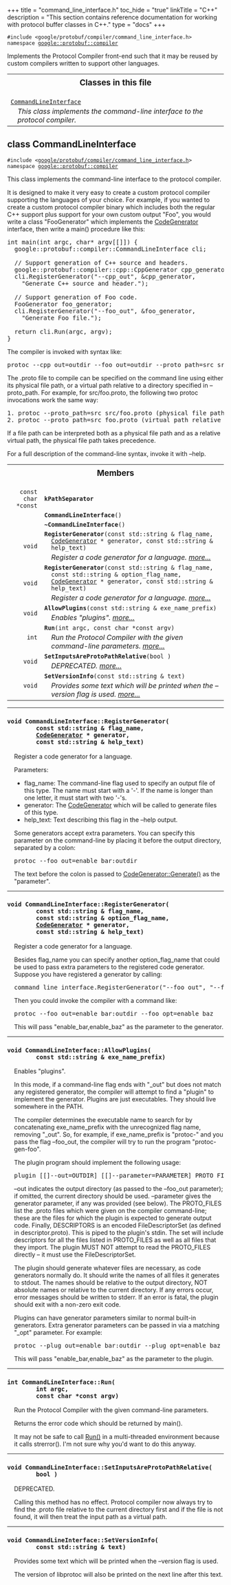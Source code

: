 +++
title = "command_line_interface.h"
toc_hide = "true"
linkTitle = "C++"
description = "This section contains reference documentation for working with protocol buffer classes in C++."
type = "docs"
+++

<p><code>#include &lt;google/protobuf/compiler/command_line_interface.h&gt;<br>namespace <a href="#google.protobuf.compiler">google::protobuf::compiler</a></code></p><p>Implements the Protocol Compiler front-end such that it may be reused by custom compilers written to support other languages. </p><table width="100%"><tr><th colspan="2"><h3 style="margin-top: 4px">Classes in this file</h3></th></tr><tr><td><div><code><a href="#CommandLineInterface">CommandLineInterface</a></code></div><div style="font-style: italic; margin-top: 4px; margin-left: 16px;">This class implements the command-line interface to the protocol compiler. </div></td></tr></table><h2 id="CommandLineInterface">class CommandLineInterface</h2><p><code>#include &lt;<a href="#">google/protobuf/compiler/command_line_interface.h</a>&gt;<br>namespace <a href="#google.protobuf.compiler">google::protobuf::compiler</a></code></p><p>This class implements the command-line interface to the protocol compiler. </p><p>It is designed to make it very easy to create a custom protocol compiler supporting the languages of your choice. For example, if you wanted to create a custom protocol compiler binary which includes both the regular C++ support plus support for your own custom output "Foo", you would write a class "FooGenerator" which implements the <a href='google.protobuf.compiler.code_generator#CodeGenerator'>CodeGenerator</a> interface, then write a main() procedure like this:</p>

<pre>int main(int argc, char* argv[[]]) {
  google::protobuf::compiler::CommandLineInterface cli;

  // Support generation of C++ source and headers.
  google::protobuf::compiler::cpp::CppGenerator cpp_generator;
  cli.RegisterGenerator("--cpp_out", &amp;cpp_generator,
    "Generate C++ source and header.");

  // Support generation of Foo code.
  FooGenerator foo_generator;
  cli.RegisterGenerator("--foo_out", &amp;foo_generator,
    "Generate Foo file.");

  return cli.Run(argc, argv);
}</pre>

<p>The compiler is invoked with syntax like: </p>

<pre>protoc --cpp_out=outdir --foo_out=outdir --proto_path=src src/foo.proto</pre>

<p>The .proto file to compile can be specified on the command line using either its physical file path, or a virtual path relative to a directory specified in &ndash;proto_path. For example, for src/foo.proto, the following two protoc invocations work the same way: </p>

<pre>1. protoc --proto_path=src src/foo.proto (physical file path)
2. protoc --proto_path=src foo.proto (virtual path relative to src)</pre>

<p>If a file path can be interpreted both as a physical file path and as a relative virtual path, the physical file path takes precedence.</p>

<p>For a full description of the command-line syntax, invoke it with &ndash;help. </p>

<table><tr><th colspan="2"><h3 style="margin-top: 4px">Members</h3></th></tr><tr><td style="border-right-width: 0px; text-align: right;"><code>const char *const</code></td><td style="border-left-width: 0px"id="CommandLineInterface.kPathSeparator"><div style="padding-left: 16px; text-indent: -16px"><code><b>kPathSeparator</b></code></div></td></tr><tr><td style="border-right-width: 0px; text-align: right;"><code></code></td><td style="border-left-width: 0px"id="CommandLineInterface.CommandLineInterface"><div style="padding-left: 16px; text-indent: -16px"><code><b>CommandLineInterface</b>()</code></div></td></tr><tr><td style="border-right-width: 0px; text-align: right;"><code></code></td><td style="border-left-width: 0px"id="CommandLineInterface.~CommandLineInterface"><div style="padding-left: 16px; text-indent: -16px"><code><b>~CommandLineInterface</b>()</code></div></td></tr><tr><td style="border-right-width: 0px; text-align: right;"><code>void</code></td><td style="border-left-width: 0px"id="CommandLineInterface.RegisterGenerator"><div style="padding-left: 16px; text-indent: -16px"><code><b>RegisterGenerator</b>(const std::string &amp; flag_name, <a href='google.protobuf.compiler.code_generator#CodeGenerator'>CodeGenerator</a> * generator, const std::string &amp; help_text)</code></div><div style="font-style: italic; margin-top: 4px; margin-left: 16px;">Register a code generator for a language.  <a href="#CommandLineInterface.RegisterGenerator.details">more...</a></div></td></tr><tr><td style="border-right-width: 0px; text-align: right;"><code>void</code></td><td style="border-left-width: 0px"id="CommandLineInterface.RegisterGenerator"><div style="padding-left: 16px; text-indent: -16px"><code><b>RegisterGenerator</b>(const std::string &amp; flag_name, const std::string &amp; option_flag_name, <a href='google.protobuf.compiler.code_generator#CodeGenerator'>CodeGenerator</a> * generator, const std::string &amp; help_text)</code></div><div style="font-style: italic; margin-top: 4px; margin-left: 16px;">Register a code generator for a language.  <a href="#CommandLineInterface.RegisterGenerator.details">more...</a></div></td></tr><tr><td style="border-right-width: 0px; text-align: right;"><code>void</code></td><td style="border-left-width: 0px"id="CommandLineInterface.AllowPlugins"><div style="padding-left: 16px; text-indent: -16px"><code><b>AllowPlugins</b>(const std::string &amp; exe_name_prefix)</code></div><div style="font-style: italic; margin-top: 4px; margin-left: 16px;">Enables "plugins".  <a href="#CommandLineInterface.AllowPlugins.details">more...</a></div></td></tr><tr><td style="border-right-width: 0px; text-align: right;"><code>int</code></td><td style="border-left-width: 0px"id="CommandLineInterface.Run"><div style="padding-left: 16px; text-indent: -16px"><code><b>Run</b>(int argc, const char *const argv)</code></div><div style="font-style: italic; margin-top: 4px; margin-left: 16px;">Run the Protocol Compiler with the given command-line parameters.  <a href="#CommandLineInterface.Run.details">more...</a></div></td></tr><tr><td style="border-right-width: 0px; text-align: right;"><code>void</code></td><td style="border-left-width: 0px"id="CommandLineInterface.SetInputsAreProtoPathRelative"><div style="padding-left: 16px; text-indent: -16px"><code><b>SetInputsAreProtoPathRelative</b>(bool )</code></div><div style="font-style: italic; margin-top: 4px; margin-left: 16px;">DEPRECATED.  <a href="#CommandLineInterface.SetInputsAreProtoPathRelative.details">more...</a></div></td></tr><tr><td style="border-right-width: 0px; text-align: right;"><code>void</code></td><td style="border-left-width: 0px"id="CommandLineInterface.SetVersionInfo"><div style="padding-left: 16px; text-indent: -16px"><code><b>SetVersionInfo</b>(const std::string &amp; text)</code></div><div style="font-style: italic; margin-top: 4px; margin-left: 16px;">Provides some text which will be printed when the &ndash;version flag is used.  <a href="#CommandLineInterface.SetVersionInfo.details">more...</a></div></td></tr></table> <hr><h3 id="CommandLineInterface.RegisterGenerator.details"><code>void CommandLineInterface::RegisterGenerator(<br>&nbsp;&nbsp;&nbsp;&nbsp;&nbsp;&nbsp;&nbsp;&nbsp;const std::string &amp; flag_name,<br>&nbsp;&nbsp;&nbsp;&nbsp;&nbsp;&nbsp;&nbsp;&nbsp;<a href='google.protobuf.compiler.code_generator#CodeGenerator'>CodeGenerator</a> * generator,<br>&nbsp;&nbsp;&nbsp;&nbsp;&nbsp;&nbsp;&nbsp;&nbsp;const std::string &amp; help_text)</code></h3><div style="margin-left: 16px"><p>Register a code generator for a language. </p><p>Parameters:</p>
<ul>
  <li>flag_name: The command-line flag used to specify an output file of this type. The name must start with a '-'. If the name is longer than one letter, it must start with two '-'s.</li>
  <li>generator: The <a href='google.protobuf.compiler.code_generator#CodeGenerator'>CodeGenerator</a> which will be called to generate files of this type.</li>
  <li>help_text: Text describing this flag in the &ndash;help output.</li>
</ul>
<p>Some generators accept extra parameters. You can specify this parameter on the command-line by placing it before the output directory, separated by a colon: </p>
<pre>protoc --foo_out=enable_bar:outdir</pre>
<p> The text before the colon is passed to <a href='google.protobuf.compiler.code_generator#CodeGenerator.Generate'>CodeGenerator::Generate()</a> as the "parameter". </p>
</div> <hr><h3 id="CommandLineInterface.RegisterGenerator.details"><code>void CommandLineInterface::RegisterGenerator(<br>&nbsp;&nbsp;&nbsp;&nbsp;&nbsp;&nbsp;&nbsp;&nbsp;const std::string &amp; flag_name,<br>&nbsp;&nbsp;&nbsp;&nbsp;&nbsp;&nbsp;&nbsp;&nbsp;const std::string &amp; option_flag_name,<br>&nbsp;&nbsp;&nbsp;&nbsp;&nbsp;&nbsp;&nbsp;&nbsp;<a href='google.protobuf.compiler.code_generator#CodeGenerator'>CodeGenerator</a> * generator,<br>&nbsp;&nbsp;&nbsp;&nbsp;&nbsp;&nbsp;&nbsp;&nbsp;const std::string &amp; help_text)</code></h3><div style="margin-left: 16px"><p>Register a code generator for a language. </p><p>Besides flag_name you can specify another option_flag_name that could be used to pass extra parameters to the registered code generator. Suppose you have registered a generator by calling: </p>
<pre>command_line_interface.RegisterGenerator("--foo_out", "--foo_opt", ...)</pre>
<p> Then you could invoke the compiler with a command like: </p>
<pre>protoc --foo_out=enable_bar:outdir --foo_opt=enable_baz</pre>
<p> This will pass "enable_bar,enable_baz" as the parameter to the generator. </p>
</div> <hr><h3 id="CommandLineInterface.AllowPlugins.details"><code>void CommandLineInterface::AllowPlugins(<br>&nbsp;&nbsp;&nbsp;&nbsp;&nbsp;&nbsp;&nbsp;&nbsp;const std::string &amp; exe_name_prefix)</code></h3><div style="margin-left: 16px"><p>Enables "plugins". </p><p>In this mode, if a command-line flag ends with "_out" but does not match any registered generator, the compiler will attempt to find a "plugin" to implement the generator. Plugins are just executables. They should live somewhere in the PATH.</p>
<p>The compiler determines the executable name to search for by concatenating exe_name_prefix with the unrecognized flag name, removing "_out". So, for example, if exe_name_prefix is "protoc-" and you pass the flag &ndash;foo_out, the compiler will try to run the program "protoc-gen-foo".</p>
<p>The plugin program should implement the following usage: </p>
<pre>plugin [[]--out=OUTDIR] [[]--parameter=PARAMETER] PROTO_FILES &lt; DESCRIPTORS</pre>
<p>&ndash;out indicates the output directory (as passed to the &ndash;foo_out parameter); if omitted, the current directory should be used. &ndash;parameter gives the generator parameter, if any was provided (see below). The PROTO_FILES list the .proto files which were given on the compiler command-line; these are the files for which the plugin is expected to generate output code. Finally, DESCRIPTORS is an encoded FileDescriptorSet (as defined in descriptor.proto). This is piped to the plugin's stdin. The set will include descriptors for all the files listed in PROTO_FILES as well as all files that they import. The plugin MUST NOT attempt to read the PROTO_FILES directly &ndash; it must use the FileDescriptorSet.</p>
<p>The plugin should generate whatever files are necessary, as code generators normally do. It should write the names of all files it generates to stdout. The names should be relative to the output directory, NOT absolute names or relative to the current directory. If any errors occur, error messages should be written to stderr. If an error is fatal, the plugin should exit with a non-zero exit code.</p>
<p>Plugins can have generator parameters similar to normal built-in generators. Extra generator parameters can be passed in via a matching "_opt" parameter. For example: </p>
<pre>protoc --plug_out=enable_bar:outdir --plug_opt=enable_baz</pre>
<p> This will pass "enable_bar,enable_baz" as the parameter to the plugin. </p>
</div> <hr><h3 id="CommandLineInterface.Run.details"><code>int CommandLineInterface::Run(<br>&nbsp;&nbsp;&nbsp;&nbsp;&nbsp;&nbsp;&nbsp;&nbsp;int argc,<br>&nbsp;&nbsp;&nbsp;&nbsp;&nbsp;&nbsp;&nbsp;&nbsp;const char *const argv)</code></h3><div style="margin-left: 16px"><p>Run the Protocol Compiler with the given command-line parameters. </p><p>Returns the error code which should be returned by main().</p>
<p>It may not be safe to call <a href='google.protobuf.compiler.command_line_interface#CommandLineInterface.Run'>Run()</a> in a multi-threaded environment because it calls strerror(). I'm not sure why you'd want to do this anyway. </p>
</div> <hr><h3 id="CommandLineInterface.SetInputsAreProtoPathRelative.details"><code>void CommandLineInterface::SetInputsAreProtoPathRelative(<br>&nbsp;&nbsp;&nbsp;&nbsp;&nbsp;&nbsp;&nbsp;&nbsp;bool )</code></h3><div style="margin-left: 16px"><p>DEPRECATED. </p><p>Calling this method has no effect. Protocol compiler now always try to find the .proto file relative to the current directory first and if the file is not found, it will then treat the input path as a virtual path. </p>
</div> <hr><h3 id="CommandLineInterface.SetVersionInfo.details"><code>void CommandLineInterface::SetVersionInfo(<br>&nbsp;&nbsp;&nbsp;&nbsp;&nbsp;&nbsp;&nbsp;&nbsp;const std::string &amp; text)</code></h3><div style="margin-left: 16px"><p>Provides some text which will be printed when the &ndash;version flag is used. </p><p>The version of libprotoc will also be printed on the next line after this text. </p>
</div>
